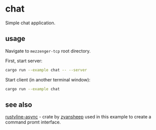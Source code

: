 # chat

Simple chat application.

## usage

Navigate to `mezzenger-tcp` root directory.

First, start server:
```bash
cargo run --example chat -- --server
```

Start client (in another terminal window):
```bash
cargo run --example chat
```

## see also

[rustyline-async](https://github.com/zyansheep/rustyline-async) - crate by [zyansheep](https://github.com/zyansheep)
used in this example to create a command promt interface.
